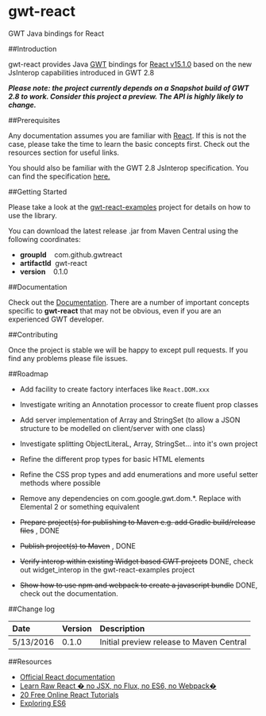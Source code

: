 # gwt-react
GWT Java bindings for React

##Introduction

gwt-react provides Java [GWT](http://www.gwtproject.org/) bindings for [React v15.1.0](https://facebook.github.io/react/) based on the
new JsInterop capabilities introduced in GWT 2.8

***Please note: the project currently depends on a Snapshot build of GWT 2.8 to work. Consider this project a preview. The API is highly likely to change.***

##Prerequisites

Any documentation assumes you are familiar with [React](https://facebook.github.io/react/). If this is not the case, please take the time
to learn the basic concepts first. Check out the resources section for useful links.

You should also be familiar with the GWT 2.8 JsInterop specification. You can find the specification
[here.](https://docs.google.com/document/d/10fmlEYIHcyead_4R1S5wKGs1t2I7Fnp_PaNaa7XTEk0/edit#heading=h.o7amqk9edhb9)

##Getting Started

Please take a look at the [gwt-react-examples](https://github.com/GWTReact/gwt-react-examples) project for
details on how to use the library.

You can download the latest release .jar from Maven Central using the following coordinates:

* **groupId**&nbsp;&nbsp;&nbsp; com.github.gwtreact
* **artifactId**&nbsp;&nbsp;gwt-react
* **version**&nbsp;&nbsp;&nbsp;  0.1.0

##Documentation

Check out the [Documentation](https://github.com/GWTReact/gwt-react/blob/master/DOCUMENTATION.md). There are a number of important concepts specific to **gwt-react** that may not be obvious, even if you are an experienced GWT developer.

##Contributing

Once the project is stable we will be happy to except pull requests. If you find any problems please file issues.

##Roadmap

* Add facility to create factory interfaces like <code>React.DOM.xxx</code>

* Investigate writing an Annotation processor to create fluent prop classes

* Add server implementation of Array and StringSet (to allow a JSON structure to be modelled on client/server with one class)

* Investigate splitting ObjectLiteraL, Array, StringSet... into it's own project

* Refine the different prop types for basic HTML elements

* Refine the CSS prop types and add enumerations and more useful setter methods where possible

* Remove any dependencies on com.google.gwt.dom.*. Replace with Elemental 2 or something equivalent

* ~~Prepare project(s) for publishing to Maven e.g. add Gradle build/release files~~ , DONE

* ~~Publish project(s) to Maven~~ , DONE

* ~~Verify interop within existing Widget based GWT projects~~ DONE, check out widget_interop in the gwt-react-examples project

* ~~Show how to use npm and webpack to create a javascript bundle~~ DONE, check out the documentation.

##Change log

| Date | Version | Description |
| :---      | :---  | :---  |
| 5/13/2016 | 0.1.0 | Initial preview release to Maven Central   |

##Resources

* [Official React documentation](https://facebook.github.io/react/docs/displaying-data.html)
* [Learn Raw React � no JSX, no Flux, no ES6, no Webpack�](http://jamesknelson.com/learn-raw-react-no-jsx-flux-es6-webpack/)
* [20 Free Online React Tutorials](https://www.icicletech.com/blog/reactjs-free-20-online-tutorials)
* [Exploring ES6](http://exploringjs.com/es6/)



